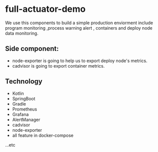 # full-actuator-demo
We use this components to build a simple production enviorment include program monitoring ,process warning alert , containers and deploy node data monitoring.

## Side component: 

* node-exporter is going to help us to export deploy node's metrics.
* cadvisor is going to export container metrics.

## Technology
* Kotlin
* SpringBoot
* Gradle
* Prometheus
* Grafana
* AlertManager
* cadvisor
* node-exporter
* all feature in docker-compose


...etc
